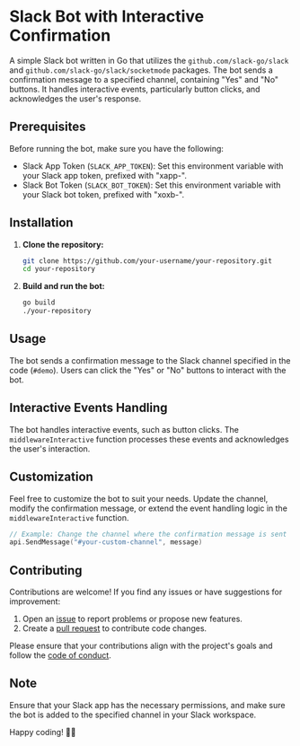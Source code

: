 # Slack Bot with Interactive Confirmation

A simple Slack bot written in Go that utilizes the `github.com/slack-go/slack` and `github.com/slack-go/slack/socketmode` packages. The bot sends a confirmation message to a specified channel, containing "Yes" and "No" buttons. It handles interactive events, particularly button clicks, and acknowledges the user's response.

## Prerequisites
Before running the bot, make sure you have the following:

- Slack App Token (`SLACK_APP_TOKEN`): Set this environment variable with your Slack app token, prefixed with "xapp-".
- Slack Bot Token (`SLACK_BOT_TOKEN`): Set this environment variable with your Slack bot token, prefixed with "xoxb-".

## Installation
1. **Clone the repository:**

    ```bash
    git clone https://github.com/your-username/your-repository.git
    cd your-repository
    ```

2. **Build and run the bot:**

    ```bash
    go build
    ./your-repository
    ```

## Usage
The bot sends a confirmation message to the Slack channel specified in the code (`#demo`). Users can click the "Yes" or "No" buttons to interact with the bot.

## Interactive Events Handling
The bot handles interactive events, such as button clicks. The `middlewareInteractive` function processes these events and acknowledges the user's interaction.

## Customization
Feel free to customize the bot to suit your needs. Update the channel, modify the confirmation message, or extend the event handling logic in the `middlewareInteractive` function.

```go
// Example: Change the channel where the confirmation message is sent
api.SendMessage("#your-custom-channel", message)
```

## Contributing
Contributions are welcome! If you find any issues or have suggestions for improvement:

1. Open an [issue](https://github.com/your-username/your-repository/issues) to report problems or propose new features.
2. Create a [pull request](https://github.com/your-username/your-repository/pulls) to contribute code changes.

Please ensure that your contributions align with the project's goals and follow the [code of conduct](CODE_OF_CONDUCT.md).


## Note
Ensure that your Slack app has the necessary permissions, and make sure the bot is added to the specified channel in your Slack workspace.

Happy coding! 🤖✨
